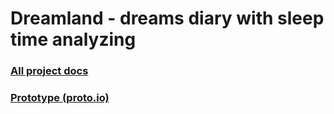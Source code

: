 # Dreamland - dreams diary with sleep time analyzing
### [All project docs](https://drive.google.com/drive/u/0/folders/1kf0zWZw7y1Zujhhmv4h9iSTZbd8jUp0Z)
### [Prototype (proto.io)](https://ivanandreyshev.proto.io/player/index.cfm?id=92e4a14a-f559-483c-9c67-0e5b76dbc060)
